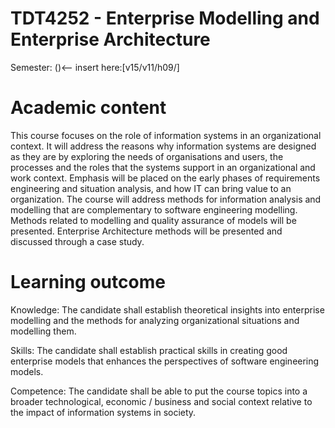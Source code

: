 TDT4252 - Enterprise Modelling and Enterprise Architecture
======
Semester: ()<-- insert here:[v15/v11/h09/]

# Academic content
This course focuses on the role of information systems in an organizational context. It will address the reasons why information systems are designed as they are by exploring the needs of organisations and users, the processes and the roles that the systems support in an organizational and work context. Emphasis will be placed on the early phases of requirements engineering and situation analysis, and how IT can bring value to an organization. The course will address methods for information analysis and modelling that are complementary to software engineering modelling. Methods related to modelling and quality assurance of models will be presented. Enterprise Architecture methods will be presented and discussed through a case study. 

# Learning outcome
Knowledge: The candidate shall establish theoretical insights into enterprise modelling and the methods for analyzing organizational situations and modelling them. 

Skills: The candidate shall establish practical skills in creating good enterprise models that enhances the perspectives of software engineering models. 

Competence: The candidate shall be able to put the course topics into a broader technological, economic / business and social context relative to the impact of information systems in society.

